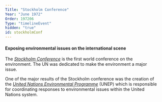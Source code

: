 ```yaml
---
Title: "Stockholm Conference"
Year: "June 1972"
Order: 197206
Type: "timelineEvent"
hidden: "true"
id: stockholmConf
---
```


#### Exposing environmental issues on the international scene

The [_Stockholm Conference_](https://www.un.org/en/conferences/environment/stockholm1972) is the first world conference on the environment. The UN was dedicated to make the environment a major issue.

One of the major results of the Stockholm conference was the creation of the [_United Nations Environmental Programme_](https://www.un.org/en/about-us) (UNEP) which is responsible for coordinating responses to environmental issues within the United Nations system.